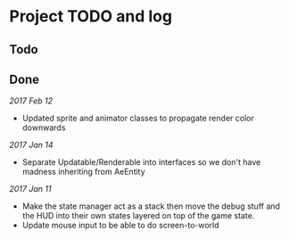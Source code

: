 ﻿# Project TODO and log


## Todo


## Done

*2017 Feb 12*

* Updated sprite and animator classes to propagate render color downwards

*2017 Jan 14*

* Separate Updatable/Renderable into interfaces so we don't have madness inheriting from AeEntity

*2017 Jan 11*

* Make the state manager act as a stack then move the debug stuff and the HUD into their own states layered on 
top of the game state.
* Update mouse input to be able to do screen-to-world